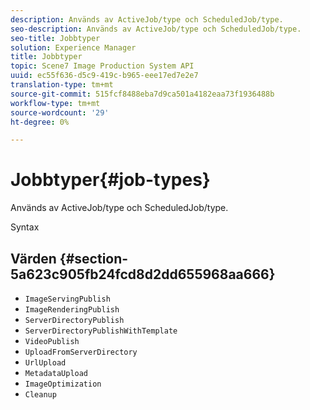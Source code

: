 ```yaml
---
description: Används av ActiveJob/type och ScheduledJob/type.
seo-description: Används av ActiveJob/type och ScheduledJob/type.
seo-title: Jobbtyper
solution: Experience Manager
title: Jobbtyper
topic: Scene7 Image Production System API
uuid: ec55f636-d5c9-419c-b965-eee17ed7e2e7
translation-type: tm+mt
source-git-commit: 515fcf8488eba7d9ca501a4182eaa73f1936488b
workflow-type: tm+mt
source-wordcount: '29'
ht-degree: 0%

---
```



# Jobbtyper{#job-types}

Används av ActiveJob/type och ScheduledJob/type.

Syntax

## Värden {#section-5a623c905fb24fcd8d2dd655968aa666}

* `ImageServingPublish`
* `ImageRenderingPublish`
* `ServerDirectoryPublish`
* `ServerDirectoryPublishWithTemplate`
* `VideoPublish`
* `UploadFromServerDirectory`
* `UrlUpload`
* `MetadataUpload`
* `ImageOptimization`
* `Cleanup`

